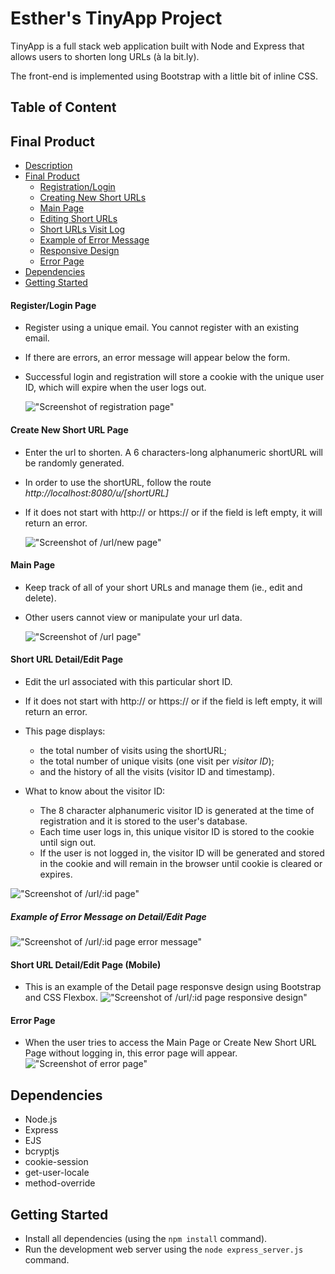 # Esther's TinyApp Project

TinyApp is a full stack web application built with Node and Express that allows users to shorten long URLs (à la bit.ly).

The front-end is implemented using Bootstrap with a little bit of inline CSS.

## Table of Content

## Final Product

- [Description](https://github.com/esther-sh-choi/tinyapp#esthers-tinyapp-project)
- [Final Product](https://github.com/esther-sh-choi/tinyapp#final-product)
  - [Registration/Login](https://github.com/esther-sh-choi/tinyapp#registerlogin-page)
  - [Creating New Short URLs](https://github.com/esther-sh-choi/tinyapp#create-new-short-url-page)
  - [Main Page](https://github.com/esther-sh-choi/tinyapp#main-page)
  - [Editing Short URLs](https://github.com/esther-sh-choi/tinyapp#short-url-detailedit-page)
  - [Short URLs Visit Log](https://github.com/esther-sh-choi/tinyapp#short-url-detailedit-page)
  - [Example of Error Message](https://github.com/esther-sh-choi/tinyapp#example-of-error-message-on-detailedit-page)
  - [Responsive Design](https://github.com/esther-sh-choi/tinyapp#short-url-detailedit-page-mobile)
  - [Error Page](https://github.com/esther-sh-choi/tinyapp#error-page)
- [Dependencies](https://github.com/esther-sh-choi/tinyapp#dependencies)
- [Getting Started](https://github.com/esther-sh-choi/tinyapp#getting-started)

#### Register/Login Page

- Register using a unique email. You cannot register with an existing email.
- If there are errors, an error message will appear below the form.
- Successful login and registration will store a cookie with the unique user ID, which will expire when the user logs out.

  !["Screenshot of registration page"](https://github.com/esther-sh-choi/tinyapp/blob/main/docs/register_page.png?raw=true)

#### Create New Short URL Page

- Enter the url to shorten. A 6 characters-long alphanumeric shortURL will be randomly generated.
- In order to use the shortURL, follow the route _http://localhost:8080/u/[shortURL]_
- If it does not start with http:// or https:// or if the field is left empty, it will return an error.

  !["Screenshot of /url/new page"](https://github.com/esther-sh-choi/tinyapp/blob/main/docs/urls_new.png?raw=true)

#### Main Page

- Keep track of all of your short URLs and manage them (ie., edit and delete).
- Other users cannot view or manipulate your url data.

  !["Screenshot of /url page"](https://github.com/esther-sh-choi/tinyapp/blob/main/docs/urls_index.png?raw=true)

#### Short URL Detail/Edit Page

- Edit the url associated with this particular short ID.
- If it does not start with http:// or https:// or if the field is left empty, it will return an error.
- This page displays:
  - the total number of visits using the shortURL;
  - the total number of unique visits (one visit per _visitor ID_);
  - and the history of all the visits (visitor ID and timestamp).
- What to know about the visitor ID:

  - The 8 character alphanumeric visitor ID is generated at the time of registration and it is stored to the user's database.
  - Each time user logs in, this unique visitor ID is stored to the cookie until sign out.
  - If the user is not logged in, the visitor ID will be generated and stored in the cookie and will remain in the browser until cookie is cleared or expires.

!["Screenshot of /url/:id page"](https://github.com/esther-sh-choi/tinyapp/blob/main/docs/urls_show.png?raw=true)

##### Example of Error Message on Detail/Edit Page

!["Screenshot of /url/:id page error message"](https://github.com/esther-sh-choi/tinyapp/blob/main/docs/error_message.png?raw=true)

#### Short URL Detail/Edit Page (Mobile)

- This is an example of the Detail page responsve design using Bootstrap and CSS Flexbox.
  !["Screenshot of /url/:id page responsive design"](https://github.com/esther-sh-choi/tinyapp/blob/main/docs/urls_show_responsive.png?raw=true)

#### Error Page

- When the user tries to access the Main Page or Create New Short URL Page without logging in, this error page will appear.
  !["Screenshot of error page"](https://github.com/esther-sh-choi/tinyapp/blob/main/docs/error_page.png?raw=true)

## Dependencies

- Node.js
- Express
- EJS
- bcryptjs
- cookie-session
- get-user-locale
- method-override

## Getting Started

- Install all dependencies (using the `npm install` command).
- Run the development web server using the `node express_server.js` command.
